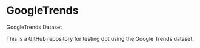 # GoogleTrends
GoogleTrends Dataset

This is a GitHub repository for testing dbt using the Google Trends dataset. 
